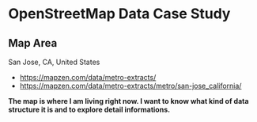 # OpenStreetMap Data Case Study
## Map Area
San Jose, CA, United States

- https://mapzen.com/data/metro-extracts/
- https://mapzen.com/data/metro-extracts/metro/san-jose_california/

**The map is where I am living right now. I want to know what kind of data structure it is and to explore
detail informations.**



